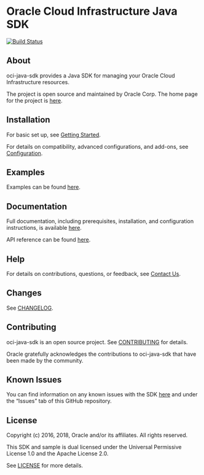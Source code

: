# Oracle Cloud Infrastructure Java SDK
[![Build Status](https://travis-ci.org/oracle/oci-java-sdk.svg?branch=master)](https://travis-ci.org/oracle/oci-java-sdk)

## About

oci-java-sdk provides a Java SDK for managing your Oracle Cloud Infrastructure resources.

The project is open source and maintained by Oracle Corp. The home page for the project is [here](https://docs.cloud.oracle.com/iaas/Content/API/SDKDocs/javasdk.htm).

## Installation

For basic set up, see [Getting Started](https://docs.cloud.oracle.com/iaas/Content/API/SDKDocs/javasdkgettingstarted.htm).

For details on compatibility, advanced configurations, and add-ons, see [Configuration](https://docs.cloud.oracle.com/iaas/Content/API/SDKDocs/javasdkconfig.htm).

## Examples

Examples can be found [here](/bmc-examples/src/main/java/).

## Documentation

Full documentation, including prerequisites, installation, and configuration instructions, is available [here](https://docs.cloud.oracle.com/iaas/Content/API/SDKDocs/javasdk.htm).

API reference can be found [here](https://docs.cloud.oracle.com/iaas/tools/java/latest/).

## Help

For details on contributions, questions, or feedback, see [Contact Us](https://docs.cloud.oracle.com/iaas/Content/API/SDKDocs/javasdk.htm#ContactUs).

## Changes

See [CHANGELOG](/CHANGELOG.md).

## Contributing

oci-java-sdk is an open source project. See [CONTRIBUTING](/CONTRIBUTING.md) for details.

Oracle gratefully acknowledges the contributions to oci-java-sdk that have been made by the community.

## Known Issues

You can find information on any known issues with the SDK [here](https://docs.cloud.oracle.com/iaas/Content/knownissues.htm) and under the “Issues” tab of this GitHub repository.

## License

Copyright (c) 2016, 2018, Oracle and/or its affiliates. All rights reserved.

This SDK and sample is dual licensed under the Universal Permissive License 1.0 and the Apache License 2.0.

See [LICENSE](/LICENSE.txt) for more details.
